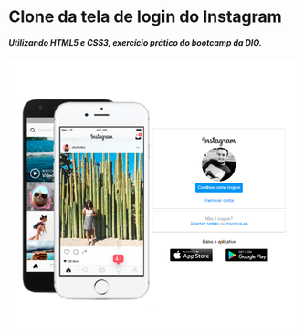 # Clone da tela de login do Instagram

##### Utilizando HTML5 e CSS3, exercício prático do bootcamp da DIO.

![alt text](https://github.com/izepon/instagram-login/blob/main/img/instagram-login-example.png)

